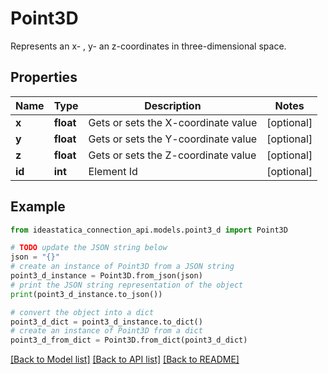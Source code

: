 # Point3D

Represents an x- , y- an z-coordinates in three-dimensional space.

## Properties

Name | Type | Description | Notes
------------ | ------------- | ------------- | -------------
**x** | **float** | Gets or sets the X-coordinate value | [optional] 
**y** | **float** | Gets or sets the Y-coordinate value | [optional] 
**z** | **float** | Gets or sets the Z-coordinate value | [optional] 
**id** | **int** | Element Id | [optional] 

## Example

```python
from ideastatica_connection_api.models.point3_d import Point3D

# TODO update the JSON string below
json = "{}"
# create an instance of Point3D from a JSON string
point3_d_instance = Point3D.from_json(json)
# print the JSON string representation of the object
print(point3_d_instance.to_json())

# convert the object into a dict
point3_d_dict = point3_d_instance.to_dict()
# create an instance of Point3D from a dict
point3_d_from_dict = Point3D.from_dict(point3_d_dict)
```
[[Back to Model list]](../README.md#documentation-for-models) [[Back to API list]](../README.md#documentation-for-api-endpoints) [[Back to README]](../README.md)


